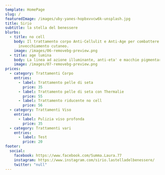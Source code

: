 ```yaml
---
template: HomePage
slug: /
featuredImage: /images/uby-yanes-hopbxvvcw6k-unsplash.jpg
title: Sirio
subtitle: la stella del benessere
blurbs:
  - title: no cell
    body: Il trattamento corpo Anti-Cellulit e Anti-Age per combattere cellulite ed
      invecchiamento cutaneo.
    image: /images/06-removebg-preview.png
  - title: age lumina
    body: La linea ad azione illuminante, anti-eta' e macchie pigmentarie.
    image: /images/07-removebg-preview.png
prices:
  - category: Trattamenti Corpo
    entries:
      - label: Trattamento pelle di seta
        price: 35
      - label: Trattamento pelle di seta con Thermalie
        price: 55
      - label: Trattamento riducente no cell
        price: 56
  - category: Trattamenti Viso
    entries:
      - label: Pulizia viso profonda
        price: 35
  - category: Trattamenti vari
    entries:
      - label: Test
        price: 20
footer:
  social:
    facebook: https://www.facebook.com/Summa.Laura.77
    instagram: https://www.instagram.com/sirio.lastelladelbenessere/
    twitter: "null"
---
```

